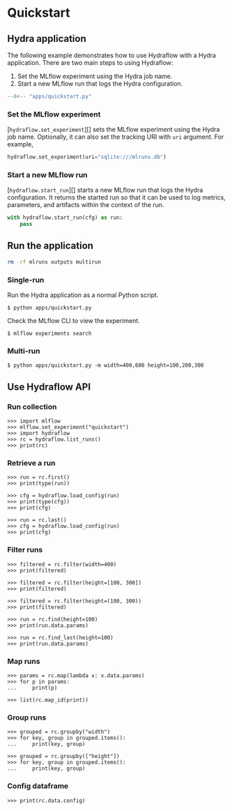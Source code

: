 # Quickstart

## Hydra application

The following example demonstrates how to use Hydraflow with a Hydra application.
There are two main steps to using Hydraflow:

1. Set the MLflow experiment using the Hydra job name.
2. Start a new MLflow run that logs the Hydra configuration.

```python title="apps/quickstart.py" linenums="1" hl_lines="24 26"
--8<-- "apps/quickstart.py"
```

### Set the MLflow experiment

[`hydraflow.set_experiment`][] sets the MLflow experiment using the Hydra job name.
Optionally, it can also set the tracking URI with `uri` argument.
For example,

```python
hydraflow.set_experiment(uri="sqlite:///mlruns.db")
```

### Start a new MLflow run

[`hydraflow.start_run`][] starts a new MLflow run that logs the Hydra configuration.
It returns the started run so that it can be used to log metrics, parameters, and artifacts
within the context of the run.

```python
with hydraflow.start_run(cfg) as run:
    pass
```

## Run the application

```bash exec="on"
rm -rf mlruns outputs multirun
```

### Single-run

Run the Hydra application as a normal Python script.

```console exec="1" source="console"
$ python apps/quickstart.py
```

Check the MLflow CLI to view the experiment.

```console exec="1" source="console"
$ mlflow experiments search
```

### Multi-run

```console exec="1" source="console"
$ python apps/quickstart.py -m width=400,600 height=100,200,300
```

## Use Hydraflow API

### Run collection

```pycon exec="1" source="console" session="quickstart"
>>> import mlflow
>>> mlflow.set_experiment("quickstart")
>>> import hydraflow
>>> rc = hydraflow.list_runs()
>>> print(rc)
```

### Retrieve a run

```pycon exec="1" source="console" session="quickstart"
>>> run = rc.first()
>>> print(type(run))
```

```pycon exec="1" source="console" session="quickstart"
>>> cfg = hydraflow.load_config(run)
>>> print(type(cfg))
>>> print(cfg)
```

```pycon exec="1" source="console" session="quickstart"
>>> run = rc.last()
>>> cfg = hydraflow.load_config(run)
>>> print(cfg)
```

### Filter runs

```pycon exec="1" source="console" session="quickstart"
>>> filtered = rc.filter(width=400)
>>> print(filtered)
```

```pycon exec="1" source="console" session="quickstart"
>>> filtered = rc.filter(height=[100, 300])
>>> print(filtered)
```

```pycon exec="1" source="console" session="quickstart"
>>> filtered = rc.filter(height=(100, 300))
>>> print(filtered)
```

```pycon exec="1" source="console" session="quickstart"
>>> run = rc.find(height=100)
>>> print(run.data.params)
```

```pycon exec="1" source="console" session="quickstart"
>>> run = rc.find_last(height=100)
>>> print(run.data.params)
```

### Map runs

```pycon exec="1" source="console" session="quickstart"
>>> params = rc.map(lambda x: x.data.params)
>>> for p in params:
...     print(p)
```

```pycon exec="1" source="console" session="quickstart"
>>> list(rc.map_id(print))
```

### Group runs

```pycon exec="1" source="console" session="quickstart"
>>> grouped = rc.groupby("width")
>>> for key, group in grouped.items():
...     print(key, group)
```

```pycon exec="1" source="console" session="quickstart"
>>> grouped = rc.groupby(["height"])
>>> for key, group in grouped.items():
...     print(key, group)
```

### Config dataframe

```pycon exec="1" source="console" session="quickstart"
>>> print(rc.data.config)
```
